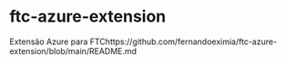 # ftc-azure-extension
Extensão Azure para FTChttps://github.com/fernandoeximia/ftc-azure-extension/blob/main/README.md

